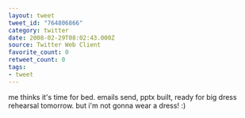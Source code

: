 ```yaml
---
layout: tweet
tweet_id: "764806866"
category: twitter
date: 2008-02-29T08:02:43.000Z
source: Twitter Web Client
favorite_count: 0
retweet_count: 0
tags:
- tweet
---
```


me thinks it's time for bed.  emails send, pptx built, ready for big dress rehearsal tomorrow. but i'm not gonna wear a dress! :)
